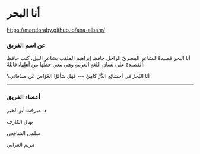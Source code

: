 # أنا البحر
https://mareloraby.github.io/ana-albahr/

### عن اسم الفريق
 أنا البحر قصيدةٌ للشاعِرِ المِصريّ الراحل حافظ إبراهيم الملقب بشاعرِ النيل. كتب حافظ القصيدةَ على لسانِ اللغةِ العربيةِ وهي تنعي حظَّها بينَ أهلِها، قائلةً:

أنَا البَحرُ في أحشائِهِ الدُّرُّ كامِنٌ    ---   فهَل سَألوُا الغَوَّاصَ عَن صدَفَاتي؟

---

### أعضاء الفريق

د. ميرفت أبو الخير

نهال الكارف

سلمى الشافعي

مريم العرابي

